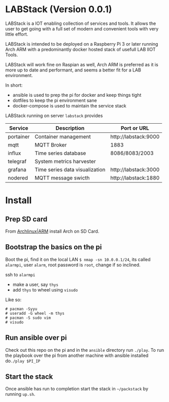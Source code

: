 # LABStack (Version 0.0.1)

LABStack is a IOT enabling collection of services and tools. It allows the user
to get going with a full set of modern and convenient tools with very little
effort.

LABStack is intended to be deployed on a Raspberry Pi 3 or later running Arch
ARM with a predominantly docker hosted stack of usefull LAB IIOT Tools.

LABStack will work fine on Raspian as well, Arch ARM is preferred as it is more
up to date and performant, and seems a better fit for a LAB environment.

In short:

- ansible is used to prep the pi for docker and keep things tight
- dotfiles to keep the pi environment sane
- docker-compose is used to maintain the service stack

LABStack running on server `labstack` provides

| Service   | Description                    | Port or URL          |
|-----------|--------------------------------|----------------------|
| portainer | Container management           | http://labstack:9000 |
| mqtt      | MQTT Broker                    | 1883                 |
| influx    | Time series database           | 8086/8083/2003       |
| telegraf  | System metrics harvester       |                      |
| grafana   | Time series data visualization | http://labstack:3000 |
| nodered   | MQTT message swicth            | http://labstack:1880 |


# Install

## Prep SD card

From
[Archlinux|ARM](https://archlinuxarm.org/platforms/armv8/broadcom/raspberry-pi-4)
install Arch on SD Card.


## Bootstrap the basics on the pi

Boot the pi, find it on the local LAN `$ nmap -sn 10.0.0.1/24`, its called
`alarmpi`, user `alarm`, root password is `root`, change if so inclined.

ssh to `alarmpi`

 - make a user, say `thys`
 - add `thys` to wheel using `visudo`

Like so:

```
# pacman -Syyu
# useradd -G wheel -m thys
# pacman -S sudo vim
# visudo
```

## Run ansible over pi

Check out this repo on the pi and in the `ansible` directory run `./play`. To
run the playbook over the pi from another machine with ansible installed do`./play $PI_IP`

## Start the stack

Once ansible has run to completion start the stack in `~/packstack` by running
`up.sh`.

